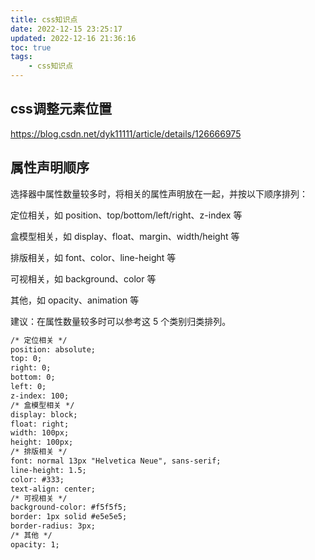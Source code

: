 ```yaml
---
title: css知识点
date: 2022-12-15 23:25:17
updated: 2022-12-16 21:36:16
toc: true
tags: 
    - css知识点
---
```


## css调整元素位置
https://blog.csdn.net/dyk11111/article/details/126666975

## 属性声明顺序
选择器中属性数量较多时，将相关的属性声明放在一起，并按以下顺序排列：

定位相关，如 position、top/bottom/left/right、z-index 等

盒模型相关，如 display、float、margin、width/height 等

排版相关，如 font、color、line-height 等

可视相关，如 background、color 等

其他，如 opacity、animation 等

建议：在属性数量较多时可以参考这 5 个类别归类排列。
```html
/* 定位相关 */
position: absolute;
top: 0;
right: 0;
bottom: 0;
left: 0;
z-index: 100;
/* 盒模型相关 */
display: block;
float: right;
width: 100px;
height: 100px;
/* 排版相关 */
font: normal 13px "Helvetica Neue", sans-serif;
line-height: 1.5;
color: #333;
text-align: center;
/* 可视相关 */
background-color: #f5f5f5;
border: 1px solid #e5e5e5;
border-radius: 3px;
/* 其他 */
opacity: 1;
```